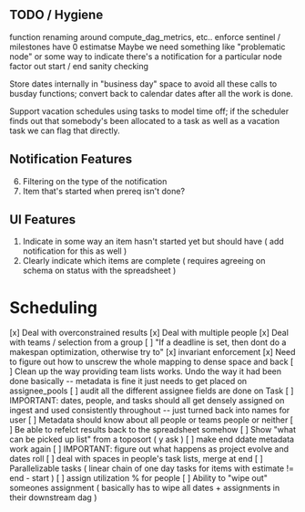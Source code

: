 ## TODO / Hygiene

function renaming around  compute_dag_metrics, etc.. 
enforce sentinel / milestones have 0 estimatse
Maybe we need something like "problematic node" or some way to indicate there's a notification for a particular node
factor out start / end sanity checking

Store dates internally in "business day" space to avoid all these calls to busday functions; convert back to calendar
dates after all the work is done.

Support vacation schedules using tasks to model time off; if the scheduler finds out that somebody's been allocated
to a task as well as a vacation task we can flag that directly.

## Notification Features
6. Filtering on the type of the notification
7. Item that's started when prereq isn't done?

## UI Features
1. Indicate in some way an item hasn't started yet but should have ( add notification for this as well )
5. Clearly indicate which items are complete ( requires agreeing on schema on status with the spreadsheet )

# Scheduling
[x] Deal with overconstrained results
[x] Deal with multiple people
[x] Deal with teams / selection from a group
[ ] "If a deadline is set, then dont do a makespan optimization, otherwise try to"
[x] invariant enforcement
[x] Need to figure out how to unscrew the whole mapping to dense space and back
[ ] Clean up the way providing team lists works. Undo the way it had been done basically -- metadata is fine it just needs to get placed on assignee_pools
[ ] audit all the different assignee fields are done on Task
[ ] IMPORTANT: dates, people, and tasks should all get densely assigned on ingest and used consistently throughout -- just turned back into names for user
[ ] Metadata should know about all people or teams people or neither
[ ] Be able to refelct results back to the spreadsheet somehow
[ ] Show "what can be picked up list" from a toposort ( y ask )
[ ] make end ddate metadata work again
[ ] IMPORTANT: figure out what happens as project evolve and dates roll
[ ] deal with spaces in people's task lists, merge at end
[ ] Parallelizable tasks ( linear chain of one day tasks for items with estimate != end - start )
[ ] assign utilization % for people
[ ] Ability to "wipe out" someones assignment ( basically has to wipe all dates + assignments in their downstream dag )

